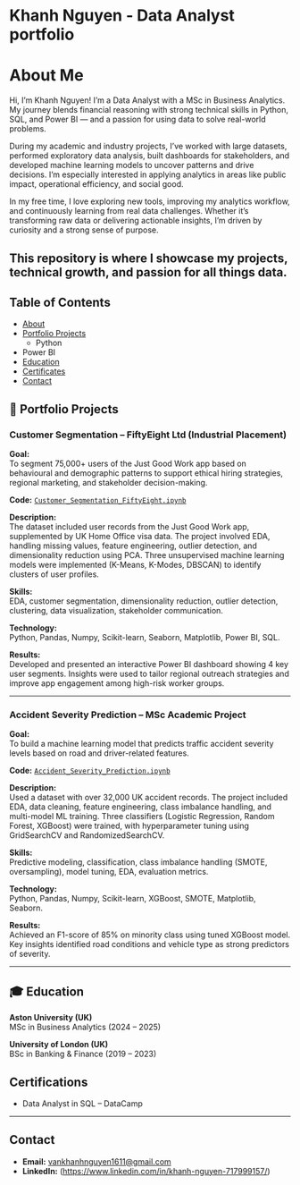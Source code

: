 # Khanh Nguyen - Data Analyst portfolio
# About Me

Hi, I’m Khanh Nguyen! I’m a Data Analyst with a MSc in Business Analytics. My journey blends financial reasoning with strong technical skills in Python, SQL, and Power BI — and a passion for using data to solve real-world problems.

During my academic and industry projects, I’ve worked with large datasets, performed exploratory data analysis, built dashboards for stakeholders, and developed machine learning models to uncover patterns and drive decisions. I’m especially interested in applying analytics in areas like public impact, operational efficiency, and social good.

In my free time, I love exploring new tools, improving my analytics workflow, and continuously learning from real data challenges. Whether it’s transforming raw data or delivering actionable insights, I’m driven by curiosity and a strong sense of purpose.

This repository is where I showcase my projects, technical growth, and passion for all things data.
---
## Table of Contents
- [About]()
- [Portfolio Projects]()
  - Python
 - Power BI
- [Education]()  
- [Certificates]()
- [Contact]()

## 📂 Portfolio Projects

### Customer Segmentation – FiftyEight Ltd (Industrial Placement)

**Goal:**  
To segment 75,000+ users of the Just Good Work app based on behavioural and demographic patterns to support ethical hiring strategies, regional marketing, and stakeholder decision-making.

**Code:** [`Customer_Segmentation_FiftyEight.ipynb`](https://github.com/yourusername/PortfolioProjects/blob/main/Customer_Segmentation_FiftyEight.ipynb)

**Description:**  
The dataset included user records from the Just Good Work app, supplemented by UK Home Office visa data. The project involved EDA, handling missing values, feature engineering, outlier detection, and dimensionality reduction using PCA. Three unsupervised machine learning models were implemented (K-Means, K-Modes, DBSCAN) to identify clusters of user profiles.

**Skills:**  
EDA, customer segmentation, dimensionality reduction, outlier detection, clustering, data visualization, stakeholder communication.

**Technology:**  
Python, Pandas, Numpy, Scikit-learn, Seaborn, Matplotlib, Power BI, SQL.

**Results:**  
Developed and presented an interactive Power BI dashboard showing 4 key user segments. Insights were used to tailor regional outreach strategies and improve app engagement among high-risk worker groups.

---

### Accident Severity Prediction – MSc Academic Project

**Goal:**  
To build a machine learning model that predicts traffic accident severity levels based on road and driver-related features.

**Code:** [`Accident_Severity_Prediction.ipynb`](https://github.com/vkacabaca/Predicting-Accident-Severity/blob/main/Predicting%20Accident%20Severity.ipynb)

**Description:**  
Used a dataset with over 32,000 UK accident records. The project included EDA, data cleaning, feature engineering, class imbalance handling, and multi-model ML training. Three classifiers (Logistic Regression, Random Forest, XGBoost) were trained, with hyperparameter tuning using GridSearchCV and RandomizedSearchCV.

**Skills:**  
Predictive modeling, classification, class imbalance handling (SMOTE, oversampling), model tuning, EDA, evaluation metrics.

**Technology:**  
Python, Pandas, Numpy, Scikit-learn, XGBoost, SMOTE, Matplotlib, Seaborn.

**Results:**  
Achieved an F1-score of 85% on minority class using tuned XGBoost model. Key insights identified road conditions and vehicle type as strong predictors of severity.

---
## 🎓 Education

**Aston University (UK)**  
MSc in Business Analytics (2024 – 2025)

**University of London (UK)**  
BSc in Banking & Finance (2019 – 2023)
## Certifications

- Data Analyst in SQL – DataCamp

---

## Contact

- **Email:** vankhanhnguyen1611@gmail.com  
- **LinkedIn:** (https://www.linkedin.com/in/khanh-nguyen-717999157/) 
